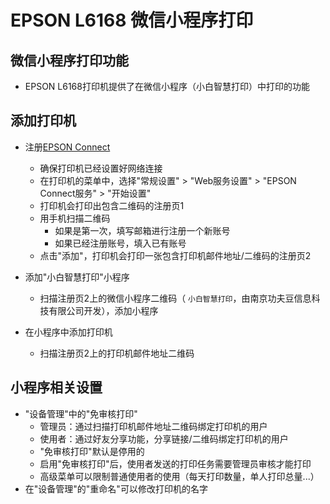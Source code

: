 # EPSON L6168 微信小程序打印

## 微信小程序打印功能
* EPSON L6168打印机提供了在微信小程序（小白智慧打印）中打印的功能

## 添加打印机
* 注册[EPSON Connect](https://www.epsonconnect.com/activation#/)
   * 确保打印机已经设置好网络连接
   * 在打印机的菜单中，选择"常规设置" > "Web服务设置" > "EPSON Connect服务" > "开始设置"
   * 打印机会打印出包含二维码的注册页1
   * 用手机扫描二维码
      * 如果是第一次，填写邮箱进行注册一个新账号
      * 如果已经注册账号，填入已有账号
   * 点击"添加"，打印机会打印一张包含打印机邮件地址/二维码的注册页2

* 添加"小白智慧打印"小程序
   * 扫描注册页2上的微信小程序二维码（ `小白智慧打印`，由南京功夫豆信息科技有限公司开发），添加小程序

* 在小程序中添加打印机
   * 扫描注册页2上的打印机邮件地址二维码

## 小程序相关设置
* "设备管理"中的"免审核打印"
   * 管理员：通过扫描打印机邮件地址二维码绑定打印机的用户
   * 使用者：通过好友分享功能，分享链接/二维码绑定打印机的用户
   * "免审核打印"默认是停用的
   * 启用"免审核打印"后，使用者发送的打印任务需要管理员审核才能打印
   * 高级菜单可以限制普通使用者的使用（每天打印数量，单人打印总量...） 
* 在"设备管理"的"重命名"可以修改打印机的名字

